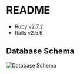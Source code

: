 # README


* Ruby v2.7.2
* Rails v2.5.6

<h2>Database Schema</h2>
<img src="https://user-images.githubusercontent.com/15107515/144318902-01a5757d-af6c-4a5d-b909-837c0422fe26.png" alt="Database Schema"></img>
